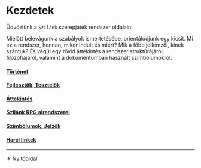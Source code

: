 # Kezdetek

Üdvözlünk a `Szilánk` szerepjáték rendszer oldalain!

Mielőtt belevágunk a szabályok ismertetésébe, orientálódjunk egy kicsit. Mi ez a rendszer, honnan, mikor indult és miért? Mik a főbb jellemzői, kinek szántuk? És végül egy rövid áttekintés a rendszer struktúrájáról, filozófiájáról, valamint a dokumentumban használt szimbólumokról.

#### [Történet](001_tortenet.md)

#### [Fejlesztők, Tesztelők](002_fejlesztok.md)

#### [Áttekintés](003_attekintes.md)

#### [Szilánk RPG alrendszerei](004_alrendszerek.md)

#### [Szimbólumok, Jelzők](005_szimbolumok_jelzok.md)

#### [Harci linkek](006_harci_linkek.md)

---

⚜️ [Nyitóoldal](start.md#0-kezdetek) 
